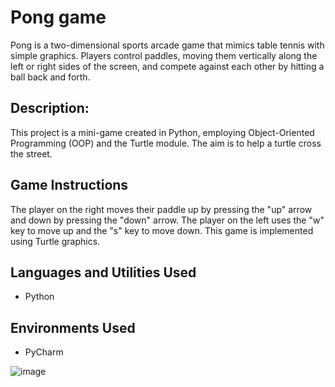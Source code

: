 Pong game
=======================

Pong is a two-dimensional sports arcade game that mimics table tennis with simple graphics. Players control paddles, moving them vertically along the left or right sides of the screen, and compete against each other by hitting a ball back and forth.

Description:
-----------
This project is a mini-game created in Python, employing Object-Oriented Programming (OOP) and the Turtle module. The aim is to help a turtle cross the street.

Game Instructions
-----------
The player on the right moves their paddle up by pressing the "up" arrow and down by pressing the "down" arrow. The player on the left uses the "w" key to move up and the "s" key to move down. This game is implemented using Turtle graphics.

Languages and Utilities Used
-----------
* Python

Environments Used
-----------
* PyCharm


![image](https://github.com/DanielKohl1991/Pong-game/assets/67060562/6510603e-e9ed-468f-a377-5965ba5a84ce)
